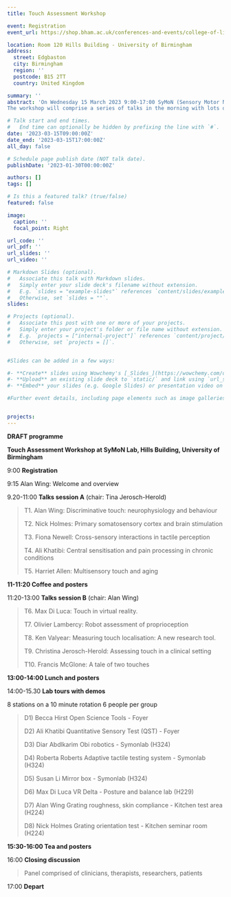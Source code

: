 ```yaml
---
title: Touch Assessment Workshop

event: Registration
event_url: https://shop.bham.ac.uk/conferences-and-events/college-of-life-environmental-sciences/school-of-psychology/psychology-conferences/touch-assessment-workshop-registration

location: Room 120 Hills Building - University of Birmingham
address:
  street: Edgbaston
  city: Birmingham
  region: ''
  postcode: B15 2TT
  country: United Kingdom

summary: ''
abstract: 'On Wednesday 15 March 2023 9:00-17:00 SyMoN (Sensory Motor Neuroscience) Lab is running a Touch Assessment Workshop in the Hills Building at the University of Birmingham. The Hills Building is 5 minutes walk from University train station which is served by 5 trains an hour from New St (journey time 10 minutes).
The workshop will comprise a series of talks in the morning with lots of opportunity for questions, followed by demos, lab tours and a closing panel discussion in the afternoon. There will also be an opportunity for those attending to present posters. The morning presentations will have a practical focus and will be aimed mainly at therapists and clinicians although we expect that researchers in behavioural science and engineering not familiar with touch measurement methods will also be interested. The charge for the day will be a nominal £30 towards the cost of coffee and a buffet lunch. Numbers will be limited to 50 people.'

# Talk start and end times.
#   End time can optionally be hidden by prefixing the line with `#`.
date: '2023-03-15T09:00:00Z'
date_end: '2023-03-15T17:00:00Z'
all_day: false

# Schedule page publish date (NOT talk date).
publishDate: '2023-01-30T00:00:00Z'

authors: []
tags: []

# Is this a featured talk? (true/false)
featured: false

image:
  caption: ''
  focal_point: Right

url_code: ''
url_pdf: ''
url_slides: ''
url_video: ''

# Markdown Slides (optional).
#   Associate this talk with Markdown slides.
#   Simply enter your slide deck's filename without extension.
#   E.g. `slides = "example-slides"` references `content/slides/example-slides.md`.
#   Otherwise, set `slides = ""`.
slides:

# Projects (optional).
#   Associate this post with one or more of your projects.
#   Simply enter your project's folder or file name without extension.
#   E.g. `projects = ["internal-project"]` references `content/project/deep-learning/index.md`.
#   Otherwise, set `projects = []`.


#Slides can be added in a few ways:

#- **Create** slides using Wowchemy's [_Slides_](https://wowchemy.com/docs/managing-content/#create-slides) feature and link using `slides` parameter in the front matter of the talk file
#- **Upload** an existing slide deck to `static/` and link using `url_slides` parameter in the front matter of the talk file
#- **Embed** your slides (e.g. Google Slides) or presentation video on this page using [shortcodes](https://wowchemy.com/docs/writing-markdown-latex/).

#Further event details, including page elements such as image galleries, can be added to the body of this page.


projects:
---
```


**DRAFT programme**

**Touch Assessment Workshop at SyMoN Lab, Hills Building, University of
Birmingham**

9:00 **Registration**

9:15 Alan Wing: Welcome and overview

9.20-11:00 **Talks session A** (chair: Tina
Jerosch-Herold)

> T1. Alan Wing: Discriminative touch: neurophysiology and behaviour 
>
> T2. Nick Holmes: Primary somatosensory cortex and brain stimulation
>
> T3. Fiona Newell: Cross-sensory interactions in tactile perception
>
> T4. Ali Khatibi: Central sensitisation and pain processing in chronic
> conditions 
>
> T5. Harriet Allen: Multisensory touch and aging

**11-11:20 Coffee and posters**

11:20-13:00 **Talks session B** (chair: Alan Wing) 

> T6. Max Di Luca: Touch in virtual reality.
>
> T7. Olivier Lambercy: Robot assessment of proprioception
>
> T8. Ken Valyear: Measuring touch localisation: A new research tool.
>
> T9. Christina Jerosch-Herold: Assessing touch in a clinical setting
>
> T10. Francis McGlone: A tale of two touches

**13:00-14:00 Lunch and posters**

14:00-15.30 **Lab tours with demos**

8 stations on a 10 minute rotation 6 people per group

> D1) Becca Hirst Open Science Tools - Foyer
>
> D2) Ali Khatibi Quantitative Sensory Test (QST) - Foyer
>
> D3) Diar Abdlkarim Obi robotics - Symonlab (H324)
>
> D4) Roberta Roberts Adaptive tactile testing system - Symonlab (H324)
>
> D5) Susan Li Mirror box - Symonlab (H324)
>
> D6) Max Di Luca VR Delta - Posture and balance lab (H229)
>
> D7) Alan Wing Grating roughness, skin compliance - Kitchen test area
> (H224)
>
> D8) Nick Holmes Grating orientation test - Kitchen seminar room (H224)

**15:30-16:00 Tea and posters**

16:00 **Closing discussion**

> Panel comprised of clinicians, therapists, researchers, patients

17:00 **Depart**
